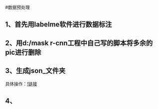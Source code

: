 #数据预处理
## 1、首先用labelme软件进行数据标注
## 2、用d:/mask r-cnn工程中自己写的脚本将多余的pic进行删除
## 3、生成json_文件夹
具体操作：[!链接](https://blog.csdn.net/yql_617540298/article/details/81110685)
## 4、
